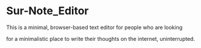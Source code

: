 # Sur-Note_Editor

This is a minimal, browser-based text editor for people who are looking

for a minimalistic place to write their thoughts on the internet, uninterrupted.
